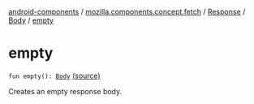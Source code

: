 [android-components](../../../index.md) / [mozilla.components.concept.fetch](../../index.md) / [Response](../index.md) / [Body](index.md) / [empty](./empty.md)

# empty

`fun empty(): `[`Body`](index.md) [(source)](https://github.com/mozilla-mobile/android-components/blob/master/components/concept/fetch/src/main/java/mozilla/components/concept/fetch/Response.kt#L111)

Creates an empty response body.

